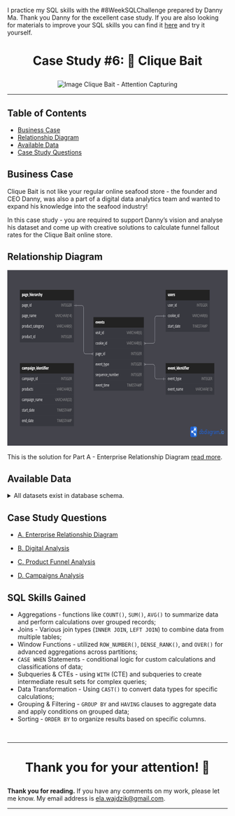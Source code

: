 I practice my SQL skills with the #8WeekSQLChallenge prepared by Danny Ma. Thank you Danny for the excellent case study.
If you are also looking for materials to improve your SQL skills you can find it [here](https://8weeksqlchallenge.com/) and try it yourself.

# <p align="center"> Case Study #6: 🎣 Clique Bait
<p align="center"> <img src="https://8weeksqlchallenge.com/images/case-study-designs/6.png" alt="Image Clique Bait - Attention Capturing" height="400">

***

## Table of Contents

- [Business Case](#business-case)
- [Relationship Diagram](#relationship-diagram)
- [Available Data](#available-data)
- [Case Study Questions](#case-study-questions)


## Business Case
Clique Bait is not like your regular online seafood store - the founder and CEO Danny, was also a part of a digital data analytics team and wanted to expand his knowledge into the seafood industry!

In this case study - you are required to support Danny’s vision and analyse his dataset and come up with creative solutions to calculate funnel fallout rates for the Clique Bait online store.

## Relationship Diagram

<img src="assets/Clique Bait.png" height="400">

This is the solution for Part A - Enterprise Relationship Diagram [read more](https://github.com/ElaWajdzik/SQL-Challenge-Case-Study-6---Clique-Bait/blob/main/A.%20Enterprise%20Relationship%20Diagram.md).

## Available Data

<details><summary>
    All datasets exist in database schema.
  </summary> 

#### ``Table 1: users``
*Note: sample of data, 10 random rows*

user_id	| cookie_id	| start_date
--	| --	| --
397	| 3759ff	| 2020-03-30 00:00:00
215	| 863329	| 2020-01-26 00:00:00
191	| eefca9	| 2020-03-15 00:00:00
89	| 764796	| 2020-01-07 00:00:00
127	| 17ccc5	| 2020-01-22 00:00:00
81	| b0b666	| 2020-03-01 00:00:00
260	| a4f236	| 2020-01-08 00:00:00
203	| d1182f	| 2020-04-18 00:00:00
23	| 12dbc8	| 2020-01-18 00:00:00
375	| f61d69	| 2020-01-03 00:00:00

#### ``Table 2: events``
*Note: sample of data, 10 random rows*

| visit_id | cookie_id | page_id | event_type | sequence_number | event_time                 |
|----------|-----------|---------|------------|-----------------|---------------------------|
| 719fd3   | 3d83d3    | 5       | 1          | 4               | 2020-03-02 00:29:09.975502 |
| fb1eb1   | c5ff25    | 5       | 2          | 8               | 2020-01-22 07:59:16.761931 |
| 23fe81   | 1e8c2d    | 10      | 1          | 9               | 2020-03-21 13:14:11.745667 |
| ad91aa   | 648115    | 6       | 1          | 3               | 2020-04-27 16:28:09.824606 |
| 5576d7   | ac418c    | 6       | 1          | 4               | 2020-01-18 04:55:10.149236 |
| 48308b   | c686c1    | 8       | 1          | 5               | 2020-01-29 06:10:38.702163 |
| 46b17d   | 78f9b3    | 7       | 1          | 12              | 2020-02-16 09:45:31.926407 |
| 9fd196   | ccf057    | 4       | 1          | 5               | 2020-02-14 08:29:12.922164 |
| edf853   | f85454    | 1       | 1          | 1               | 2020-02-22 12:59:07.652207 |
| 3c6716   | 02e74f    | 3       | 2          | 5               | 2020-01-31 17:56:20.777383 |



#### ``Table 3: event_identifier``

| event_type | event_name    |
|------------|---------------|
| 1          | Page View     |
| 2          | Add to Cart   |
| 3          | Purchase      |
| 4          | Ad Impression |
| 5          | Ad Click      |



#### ``Table 4: campaign_identifier``

| campaign_id | products | campaign_name                    | start_date          | end_date            |
|-------------|----------|----------------------------------|---------------------|---------------------|
| 1           | 1-3      | BOGOF - Fishing For Compliments | 2020-01-01 00:00:00 | 2020-01-14 00:00:00 |
| 2           | 4-5      | 25% Off - Living The Lux Life   | 2020-01-15 00:00:00 | 2020-01-28 00:00:00 |
| 3           | 6-8      | Half Off - Treat Your Shellf(ish) | 2020-02-01 00:00:00 | 2020-03-31 00:00:00 |



#### ``Table 5: page_hierarchy``

| page_id | page_name         | product_category | product_id |
|---------|-------------------|------------------|------------|
| 1       | Home Page         | null             | null       |
| 2       | All Products      | null             | null       |
| 3       | Salmon            | Fish             | 1          |
| 4       | Kingfish          | Fish             | 2          |
| 5       | Tuna              | Fish             | 3          |
| 6       | Russian Caviar    | Luxury           | 4          |
| 7       | Black Truffle     | Luxury           | 5          |
| 8       | Abalone           | Shellfish        | 6          |
| 9       | Lobster           | Shellfish        | 7          |
| 10      | Crab              | Shellfish        | 8          |
| 11      | Oyster            | Shellfish        | 9          |
| 12      | Checkout          | null             | null       |
| 13      | Confirmation      | null             | null       |


  </details>


## Case Study Questions

- [A. Enterprise Relationship Diagram](https://github.com/ElaWajdzik/SQL-Challenge-Case-Study-6---Clique-Bait/blob/main/A.%20Enterprise%20Relationship%20Diagram.md)

- [B. Digital Analysis](https://github.com/ElaWajdzik/SQL-Challenge-Case-Study-6---Clique-Bait/blob/main/B.%20Digital%20Analysis.md)

- [C. Product Funnel Analysis](https://github.com/ElaWajdzik/SQL-Challenge-Case-Study-6---Clique-Bait/blob/main/C.%20Product%20Funnel%20Analysis.md)

- [D. Campaigns Analysis](https://github.com/ElaWajdzik/SQL-Challenge-Case-Study-6---Clique-Bait/blob/main/D.%20Campaigns%20Analysis.md)


## SQL Skills Gained
- Aggregations - functions like `COUNT()`, `SUM()`, `AVG()` to summarize data and perform calculations over grouped records;
- Joins - Various join types (`INNER JOIN`, `LEFT JOIN`) to combine data from multiple tables;
- Window Functions - utilized `ROW_NUMBER()`, `DENSE_RANK()`, and `OVER()` for advanced aggregations across partitions;
- `CASE WHEN` Statements - conditional logic for custom calculations and classifications of data;
- Subqueries & CTEs - using `WITH` (CTE) and subqueries to create intermediate result sets for complex queries;
- Data Transformation - Using `CAST()` to convert data types for specific calculations;
- Grouping & Filtering - `GROUP BY` and `HAVING` clauses to aggregate data and apply conditions on grouped data;
- Sorting - `ORDER BY` to organize results based on specific columns.


<br/>

*** 

 # <p align="center"> Thank you for your attention! 🫶️

**Thank you for reading.** If you have any comments on my work, please let me know. My email address is ela.wajdzik@gmail.com.

***
